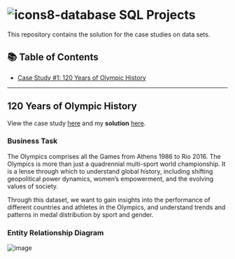 # ![icons8-database](https://user-images.githubusercontent.com/112760562/218278899-0d7c7ca8-3f5c-488e-85d5-4aa7f0b47e09.png) SQL Projects 

This repository contains the solution for the case studies on data sets. 

## 📚 Table of Contents
- [Case Study #1: 120 Years of Olympic History](#120-years-of-olympic-history)

***

## 120 Years of Olympic History

View the case study [here](120%20Years%20of%20Olympic%20History) and my **solution** [here](120%20Years%20of%20Olympic%20History/Solution.md).

### Business Task
The Olympics comprises all the Games from Athens 1986 to Rio 2016. The Olympics is more than just a quadrennial multi-sport world championship. It is a lense through which to understand global history, including shifting geopolitical power dynamics, women’s empowerment, and the evolving values of society.

Through this dataset, we want to gain insights into the performance of different countries and athletes in the Olympics, and understand trends and patterns in medal distribution by sport and gender.

### Entity Relationship Diagram
![image](https://user-images.githubusercontent.com/112760562/218281466-2ef642a3-852b-4d59-9eb0-000aeb39c3e2.png)

